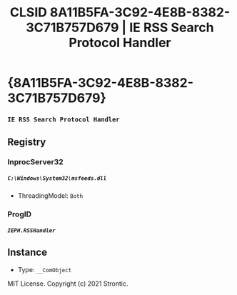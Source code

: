 ﻿---
title: "CLSID 8A11B5FA-3C92-4E8B-8382-3C71B757D679 | IE RSS Search Protocol Handler"
excerpt: What is COM-Object CLSID 8A11B5FA-3C92-4E8B-8382-3C71B757D679?
---

# {8A11B5FA-3C92-4E8B-8382-3C71B757D679}

### `IE RSS Search Protocol Handler`

## Registry


### InprocServer32

##### `C:\Windows\System32\msfeeds.dll`
* ThreadingModel: `Both`

### ProgID

##### `IEPH.RSSHandler`

## Instance

* Type: `__ComObject`

MIT License. Copyright (c) 2021 Strontic.


